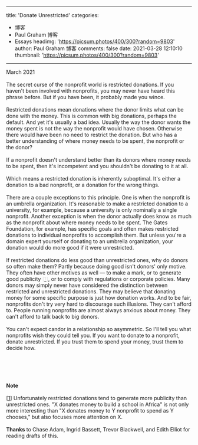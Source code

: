 
---
title: 'Donate Unrestricted'
categories: 
 - 博客
 - Paul Graham 博客
 - Essays
headimg: 'https://picsum.photos/400/300?random=9803'
author: Paul Graham 博客
comments: false
date: 2021-03-28 12:10:10
thumbnail: 'https://picsum.photos/400/300?random=9803'
---

<div>   
March 2021<br><br>The secret curse of the nonprofit world is restricted donations.
If you haven't been involved with nonprofits, you may never have
heard this phrase before. But if you have been, it probably made
you wince.<br><br>Restricted donations mean donations where the donor limits what can
be done with the money. This is common with big donations, perhaps
the default. And yet it's usually a bad idea. Usually the way the
donor wants the money spent is not the way the nonprofit would have
chosen. Otherwise there would have been no need to restrict the
donation. But who has a better understanding of where money needs
to be spent, the nonprofit or the donor?<br><br>If a nonprofit doesn't understand better than its donors where money
needs to be spent, then it's incompetent and you shouldn't be
donating to it at all.<br><br>Which means a restricted donation is inherently suboptimal. It's
either a donation to a bad nonprofit, or a donation for the wrong
things.<br><br>There are a couple exceptions to this principle. One is when the
nonprofit is an umbrella organization. It's reasonable to make a
restricted donation to a university, for example, because a university
is only nominally a single nonprofit. Another exception is when the
donor actually does know as much as the nonprofit about where money
needs to be spent. The Gates Foundation, for example, has specific
goals and often makes restricted donations to individual nonprofits
to accomplish them. But unless you're a domain expert yourself or
donating to an umbrella organization, your donation would do more
good if it were unrestricted.<br><br>If restricted donations do less good than unrestricted ones, why
do donors so often make them? Partly because doing good isn't donors'
only motive. They often have other motives as well — to make a mark,
or to generate good publicity
<font color="#dddddd">[<a href="http://www.paulgraham.com/donate.html#f1n"><font color="#dddddd">1</font></a>]</font>,
or to comply with regulations
or corporate policies. Many donors may simply never have considered
the distinction between restricted and unrestricted donations. They
may believe that donating money for some specific purpose is just
how donation works. And to be fair, nonprofits don't try very hard
to discourage such illusions. They can't afford to. People running
nonprofits are almost always anxious about money. They can't afford
to talk back to big donors.<br><br>You can't expect candor in a relationship so asymmetric. So I'll
tell you what nonprofits wish they could tell you. If you want to
donate to a nonprofit, donate unrestricted. If you trust them to
spend your money, trust them to decide how.<br><br><br><br><br><br>
<b>Note</b><br><br>[<a name="f1n" href="http://www.paulgraham.com/undefined"><font color="#000000">1</font></a>]
Unfortunately restricted donations tend to generate more
publicity than unrestricted ones. "X donates money to build a school
in Africa" is not only more interesting than "X donates money to Y
nonprofit to spend as Y chooses," but also focuses more attention
on X.<br><br>
<b>Thanks</b> to Chase Adam, Ingrid Bassett, Trevor Blackwell, and Edith
Elliot for reading drafts of this.<br><br>  
</div>
            